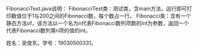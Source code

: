 FibonacciTest.java说明：
FibonacciTest类：测试类，含main方法，运行即可打印数值位于1与200之间的Fibonacci数，每个数占一行。
Fibonacci类：含有一个静态方法of，该方法以一个名为n代表Fibonacci数列项数的int为参数，返回一个代表Fibonacci数列第n项的值的int。

姓名：吴俊东。学号：19030500331。